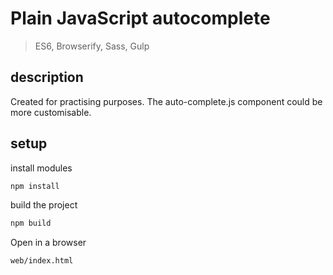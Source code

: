 # Plain JavaScript autocomplete

> ES6, Browserify, Sass, Gulp

## description

Created for practising purposes. The auto-complete.js component could be more customisable.

## setup

install modules

```sh
npm install
```

build the project

```sh
npm build
```

Open in a browser

```sh
web/index.html
```
